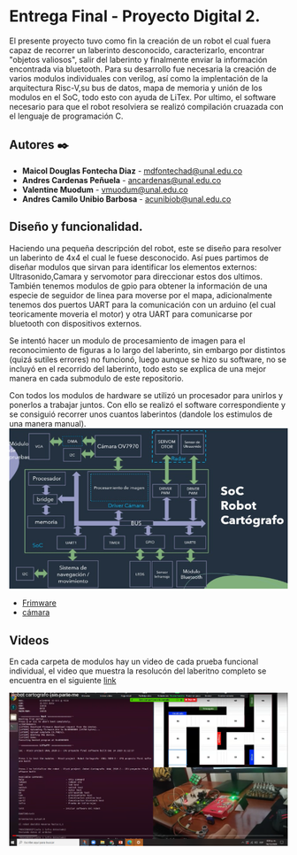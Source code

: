 # Entrega Final - Proyecto Digital 2.

El presente proyecto tuvo como fin la creación de un robot el cual fuera capaz de recorrer un laberinto desconocido, caracterizarlo, encontrar "objetos valiosos", salir del laberinto y finalmente enviar la información encontrada via bluetooth. Para su desarrollo fue necesaria la creación de varios modulos individuales con verilog, así como la implentación de la arquitectura Risc-V,su bus de datos, mapa de memoria y unión de los modulos en el SoC, todo esto con ayuda de LiTex. Por ultimo, el software necesario para que el robot resolviera se realizó compilación cruazada con el lenguaje de programación C.


## Autores ✒️

* **Maicol Douglas Fontecha Diaz** - mdfontechad@unal.edu.co
* **Andres Cardenas Peñuela** - ancardenas@unal.edu.co
* **Valentine Muodum** - vmuodum@unal.edu.co
* **Andres Camilo Unibio Barbosa** - acunibiob@unal.edu.co

## Diseño y funcionalidad.
Haciendo una pequeña descripción del robot, este se diseño para resolver un laberinto de 4x4 el cual le fuese desconocido. Así pues partimos de diseñar modulos que sirvan para identificar los elementos externos: Ultrasonido,Camara y servomotor para direccionar estos dos ultimos. También tenemos modulos de gpio para obtener la información de una especie de seguidor de linea para moverse por el mapa, adicionalmente tenemos dos puertos UART para la comunicación con un arduino (el cual teoricamente moveria el motor) y otra UART para comunicarse por bluetooth con dispositivos externos.

Se intentó hacer un modulo de procesamiento de imagen para el reconocimiento de figuras a lo largo del laberinto, sin embargo por distintos (quizá sutiles errores) no funcionó, luego aunque se hizo su software, no se incluyó en el recorrido del laberinto, todo esto se explica de una mejor manera en cada submodulo de este repositorio.

Con todos los modulos de hardware se utilizó un procesador para unirlos y ponerlos a trabajar juntos. Con ello se realizó el software correspondiente y se consiguió recorrer unos cuantos laberintos (dandole los estimulos de una manera manual).
![](/Captura%20de%20pantalla%20de%202020-12-16%2019-34-48.png)

* [Frimware](https://github.com/unal-edigital2/w07_entrega-_final-grupo02/blob/main/Firmware)
* [cámara](https://github.com/unal-edigital2/w07_entrega-_final-grupo02/tree/main/Hardware/Modulos/camara/Procesamiento)



## Videos  
En cada carpeta de modulos hay un video de cada prueba funcional individual, el video que muestra la resolucón del laberitno completo se encuentra en el siguiente [link](https://www.youtube.com/watch?v=Pdu0hr4bE8M&feature=youtu.be&ab_channel=Maicolfontecha)

[![Watch the video](/video.png)](https://www.youtube.com/watch?v=Pdu0hr4bE8M&feature=youtu.be&ab_channel=Maicolfontecha)

